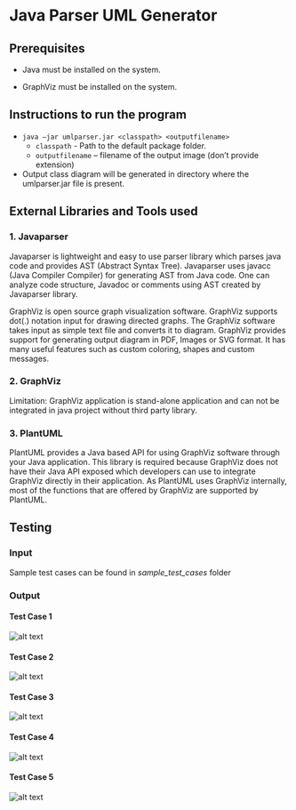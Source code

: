 # Java Parser UML Generator

## Prerequisites

- Java must be installed on the system.

- GraphViz must be installed on the system.

## Instructions to run the program

- `java –jar umlparser.jar <classpath> <outputfilename>`
    - `classpath` - Path to the default package folder.
    - `outputfilename` – filename of the output image (don’t provide extension)
- Output class diagram will be generated in directory where the umlparser.jar file is present.

## External Libraries and Tools used

### 1. Javaparser
Javaparser is lightweight and easy to use parser library which parses java code and provides AST (Abstract Syntax Tree). Javaparser uses javacc (Java Compiler Compiler) for generating AST from Java code.
One can analyze code structure, Javadoc or comments using AST created by Javaparser library.

GraphViz is open source graph visualization software. GraphViz supports dot(.) notation input for drawing directed graphs. The GraphViz software takes input as simple text file and converts it to diagram. GraphViz provides support for generating output diagram in PDF, Images or SVG format. It has many useful features such as custom coloring, shapes and custom messages.
### 2. GraphViz
Limitation: GraphViz application is stand-alone application and can not be integrated in java project without third party library.

### 3. PlantUML
PlantUML provides a Java based API for using GraphViz software through your Java application. This library is required because GraphViz does not have their Java API exposed which developers can use to integrate GraphViz directly in their application.
As PlantUML uses GraphViz internally, most of the functions that are offered by GraphViz are supported by PlantUML.

## Testing
### Input
Sample test cases can be found in *sample\_test\_cases* folder

### Output
#### Test Case 1
![alt text](http://i.imgur.com/NibZWwE.png "Test Case 1")

#### Test Case 2
![alt text](http://i.imgur.com/htVYZBw.png "Test Case 2")

#### Test Case 3
![alt text](http://i.imgur.com/iVmJpbs.png "Test Case 3")

#### Test Case 4
![alt text](http://i.imgur.com/aAfiBVf.png "Test Case 4")

#### Test Case 5
![alt text](http://i.imgur.com/0eTm2va.png "Test Case 5")
